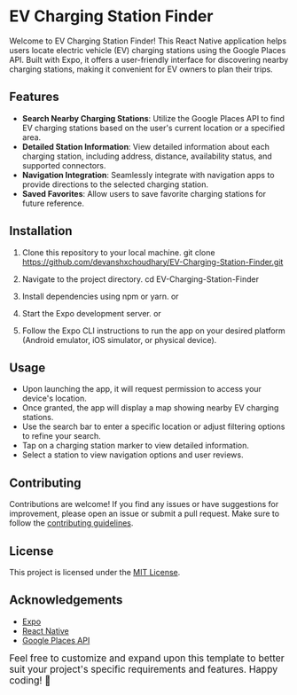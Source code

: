 # EV Charging Station Finder

Welcome to EV Charging Station Finder! This React Native application helps users locate electric vehicle (EV) charging stations using the Google Places API. Built with Expo, it offers a user-friendly interface for discovering nearby charging stations, making it convenient for EV owners to plan their trips.

## Features

- **Search Nearby Charging Stations**: Utilize the Google Places API to find EV charging stations based on the user's current location or a specified area.
- **Detailed Station Information**: View detailed information about each charging station, including address, distance, availability status, and supported connectors.
- **Navigation Integration**: Seamlessly integrate with navigation apps to provide directions to the selected charging station.
- **Saved Favorites**: Allow users to save favorite charging stations for future reference.

## Installation

1. Clone this repository to your local machine.
   git clone https://github.com/devanshxchoudhary/EV-Charging-Station-Finder.git

2. Navigate to the project directory.
   cd EV-Charging-Station-Finder

3. Install dependencies using npm or yarn.
or

4. Start the Expo development server.
or

5. Follow the Expo CLI instructions to run the app on your desired platform (Android emulator, iOS simulator, or physical device).

## Usage

- Upon launching the app, it will request permission to access your device's location.
- Once granted, the app will display a map showing nearby EV charging stations.
- Use the search bar to enter a specific location or adjust filtering options to refine your search.
- Tap on a charging station marker to view detailed information.
- Select a station to view navigation options and user reviews.

## Contributing

Contributions are welcome! If you find any issues or have suggestions for improvement, please open an issue or submit a pull request. Make sure to follow the [contributing guidelines](CONTRIBUTING.md).

## License

This project is licensed under the [MIT License](LICENSE).

## Acknowledgements

- [Expo](https://expo.io/)
- [React Native](https://reactnative.dev/)
- [Google Places API](https://developers.google.com/maps/documentation/places/web-service/overview)

<big>Feel free to customize and expand upon this template to better suit your project's specific requirements and features. Happy coding! 🚀</big>

